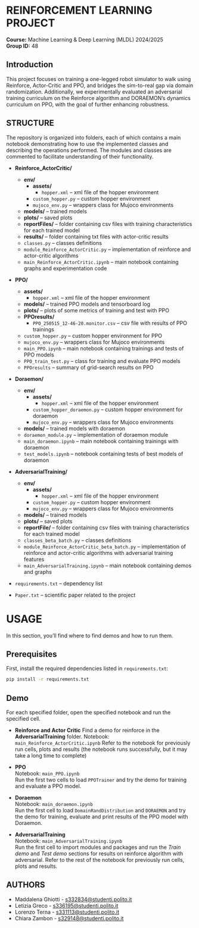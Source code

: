 # REINFORCEMENT LEARNING PROJECT 
**Course:** Machine Learning & Deep Learning (MLDL) 2024/2025  
**Group ID:** 48

## Introduction
This project focuses on training a one-legged robot simulator to walk using Reinforce, Actor-Critic and PPO, and bridges the sim-to-real gap via domain randomization. 
Additionally, we experimentally evaluated an adversarial training curriculum on the Reinforce algorithm and DORAEMON’s dynamics curriculum on PPO, with the goal of further enhancing robustness.

## STRUCTURE

The repository is organized into folders, each of which contains a main notebook demonstrating how to use the implemented classes
and describing the operations performed. The modules and classes are commented to facilitate understanding of their functionality.


- **Reinforce_ActorCritic/**
  - **env/**
    - **assets/**
      - `hopper.xml` – xml file of the hopper environment
    - `custom_hopper.py` – custom hopper environment
    - `mujoco_env.py` – wrappers class for Mujoco environments
  - **models/** – trained models
  - **plots/** – saved plots
  - **reportFiles/** – folder containing csv files with training characteristics for each trained model
  - **results/** – folder containing txt files with actor-critic results
  - `classes.py` – classes definitions
  - `module_Reinforce_ActorCritic.py` – implementation of reinforce and actor-critic algorithms
  - `main_Reinforce_ActorCritic.ipynb` – main notebook containing graphs and experimentation code
 
- **PPO/**
  - **assets/**
    - `hopper.xml` – xml file of the hopper environment
  - **models/** – trained PPO models and tensorboard log
  - **plots/** – plots of some metrics of training and test with PPO
  - **PPOresults/**
    - `PPO_250515_12-46-20.monitor.csv` – csv file with results of PPO trainings
  - `custom_hopper.py` – custom hopper environment for PPO
  - `mujoco_env.py` – wrappers class for Mujoco environments
  - `main_PPO.ipynb` – main notebook containing trainings and tests of PPO models
  - `PPO_train_test.py` – class for training and evaluate PPO models
  - `PPOresults` – summary of grid-search results on PPO

- **Doraemon/**
  - **env/**
    - **assets/**
      - `hopper.xml` – xml file of the hopper environment
    - `custom_hopper_doraemon.py` – custom hopper environment for doraemon
    - `mujoco_env.py` – wrappers class for Mujoco environments
  - **models/** – trained models with doraemon
  - `doraemon_module.py` – implementation of doraemon module
  - `main_doraemon.ipynb` – main notebook containing trainings with doraemon
  - `test_models.ipynb` – notebook containing tests of best models of doraemon

- **AdversarialTraining/**
  - **env/**
    - **assets/**
      - `hopper.xml` – xml file of the hopper environment
    - `custom_hopper.py` – custom hopper environment
    - `mujoco_env.py` – wrappers class for Mujoco environments
  - **models/** – trained models
  - **plots/** – saved plots
  - **reportFile/** – folder containing csv files with training characteristics for each trained model
  - `classes_beta_batch.py` – classes definitions
  - `module_Reinforce_ActorCritic_beta_batch.py` – implementation of reinforce and actor-critic algorithms with adversarial training features
  - `main_AdversarialTraining.ipynb` – main notebook containing demos and graphs

- `requirements.txt` – dependency list
- `Paper.txt` – scientific paper related to the project

# USAGE 
In this section, you’ll find where to find demos and how to run them.

## Prerequisites

First, install the required dependencies listed in `requirements.txt`:

```bash
pip install -r requirements.txt
```
## Demo 

For each specified folder, open the specified notebook and run the specified cell.

- **Reinforce and Actor Critic**
  Find a demo for reinforce in the **AdversarialTraining** folder.
  Notebook: `main_Reinforce_ActorCritic.ipynb`
  Refer to the notebook for previously run cells, plots and results (the notebook runs successfully, but it may take a long time to complete)

- **PPO**  
  Notebook: `main_PPO.ipynb`  
  Run the first two cells to load `PPOTrainer` and try the demo for training and evaluate a PPO model. 

- **Doraemon**  
  Notebook: `main_doraemon.ipynb`  
  Run the first cell to load `DomainRandDistribution` and `DORAEMON` and try the demo for training, evaluate and print results of the PPO model with Doraemon.

- **AdversarialTraining**  
  Notebook: `main_AdversarialTraining.ipynb`  
  Run the first cell to import modules and packages and run the _Train demo_ and _Test demo_ sections for results on reinforce algorithm with adversarial. Refer to the rest of the notebook for previously run cells, plots and results.


## AUTHORS
- Maddalena Ghiotti - s332834@studenti.polito.it 
- Letizia Greco - s336195@studenti.polito.it 
- Lorenzo Terna - s331113@studenti.polito.it
- Chiara Zambon - s329148@studenti.polito.it



